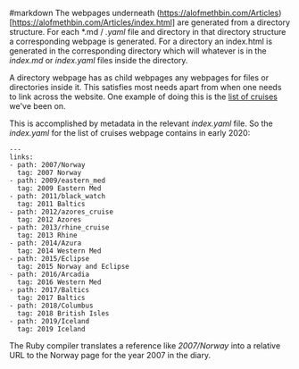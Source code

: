 #markdown
The webpages underneath (https://alofmethbin.com/Articles)[https://alofmethbin.com/Articles/index.html]
are generated from a directory structure. For each *.md / *.yaml* file and directory in
that directory structure a corresponding webpage is generated. For a
directory an index.html is generated in the corresponding directory which will
whatever is in the *index.md* or *index.yaml* files inside the directory.

A directory webpage has as child webpages any webpages
for files or directories inside it. This satisfies
most needs apart from when one needs to link
across the website. One example of doing this is the
[list of cruises](Holidays/1_Cruises) we've been on.

This is accomplished by metadata in the relevant *index.yaml* file. So the *index.yaml* for the list of cruises webpage contains in early 2020:

~~~
---
links:
- path: 2007/Norway
  tag: 2007 Norway
- path: 2009/eastern_med
  tag: 2009 Eastern Med
- path: 2011/black_watch
  tag: 2011 Baltics
- path: 2012/azores_cruise
  tag: 2012 Azores
- path: 2013/rhine_cruise
  tag: 2013 Rhine
- path: 2014/Azura
  tag: 2014 Western Med
- path: 2015/Eclipse
  tag: 2015 Norway and Eclipse
- path: 2016/Arcadia
  tag: 2016 Western Med
- path: 2017/Baltics
  tag: 2017 Baltics
- path: 2018/Columbus
  tag: 2018 British Isles
- path: 2019/Iceland
  tag: 2019 Iceland
~~~

The Ruby compiler translates a reference like *2007/Norway* into a relative URL to the Norway page for the year 2007 in the diary.
